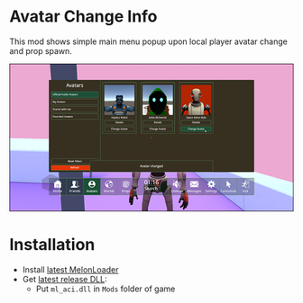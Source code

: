# Avatar Change Info
This mod shows simple main menu popup upon local player avatar change and prop spawn.

![](.github/img_01.png)

# Installation
* Install [latest MelonLoader](https://github.com/LavaGang/MelonLoader)
* Get [latest release DLL](../../../releases/latest):
  * Put `ml_aci.dll` in `Mods` folder of game
